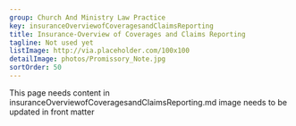 ```yaml
---
group: Church And Ministry Law Practice
key: insuranceOverviewofCoveragesandClaimsReporting
title: Insurance-Overview of Coverages and Claims Reporting
tagline: Not used yet
listImage: http://via.placeholder.com/100x100
detailImage: photos/Promissory_Note.jpg
sortOrder: 50
---
```

This page needs content in insuranceOverviewofCoveragesandClaimsReporting.md
image needs to be updated in front matter

